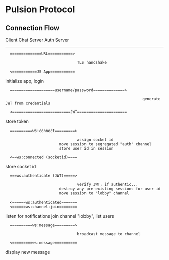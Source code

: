 # Pulsion Protocol

## Connection Flow

Client 				              Chat Server  		       Auth Server
------				              -----------		         -----------

	  ==============URL===========>

				                    TLS handshake

 	  <===========JS App===========

initialize app, login

	  ====================username/password==============>

							                                     generate JWT from credentials

 	  <==========================JWT======================

store token

	  ==========ws:connect=========>

				                    assign socket id
                            move session to segregated "auth" channel
                            store user id in session

	  <==ws:connected (socketid)====

store socket id

	  ===ws:authenticate (JWT)=====>

				                    verify JWT; if authentic...
                            destroy any pre-existing sessions for user id
                            move session to "lobby" channel

	  <======ws:authenticated=======
	  <======ws:channel:join========

listen for notifications
join channel "lobby", list users

	  ==========ws:message=========>

				                    broadcast message to channel

	  <=========ws:message==========

display new message
